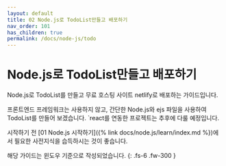 ```yaml
---
layout: default
title: 02 Node.js로 TodoList만들고 배포하기
nav_order: 101
has_children: true
permalink: /docs/node-js/todo
---
```


# Node.js로 TodoList만들고 배포하기

Node.js로 TodoList를 만들고 무료 호스팅 사이트 netlify로 배포하는 가이드입니다.

프론트엔드 프레임워크는 사용하지 않고, 간단한 Node.js와 ejs 파일을 사용하여 TodoList를 만들어 보겠습니다. `react를 연동한 프로젝트는 추후에 다룰 예정입니다.


시작하기 전 [01 Node.js 시작하기]({% link docs/node.js/learn/index.md %})에서 필요한 사전지식을 습득하시는 것이 좋습니다. 

해당 가이드는 윈도우 기준으로 작성되었습니다.
{: .fs-6 .fw-300 }
